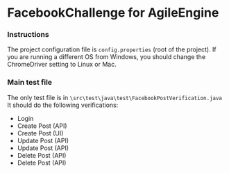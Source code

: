 # FacebookChallenge for AgileEngine

### Instructions

The project configuration file is `config.properties` (root of the project). If you are running a different OS from Windows, you should change the ChromeDriver setting to Linux or Mac.

### Main test file
The only test file is in `\src\test\java\test\FacebookPostVerification.java`
It should do the following verifications:
* Login
* Create Post (API)
* Create Post (UI)
* Update Post (API)
* Update Post (API)
* Delete Post (API)
* Delete Post (API)
